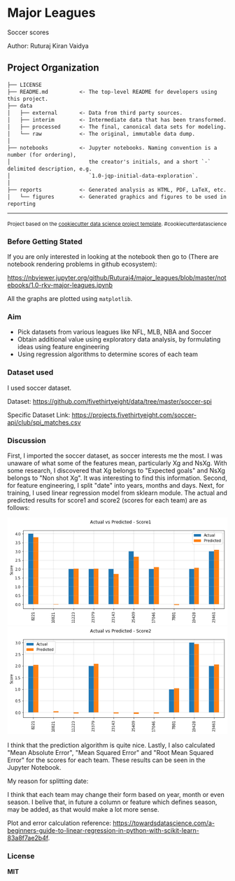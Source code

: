 Major Leagues
==============================

Soccer scores

Author: Ruturaj Kiran Vaidya

Project Organization
------------

    ├── LICENSE
    ├── README.md          <- The top-level README for developers using this project.
    ├── data
    │   ├── external       <- Data from third party sources.
    │   ├── interim        <- Intermediate data that has been transformed.
    │   ├── processed      <- The final, canonical data sets for modeling.
    │   └── raw            <- The original, immutable data dump.
    │
    ├── notebooks          <- Jupyter notebooks. Naming convention is a number (for ordering),
    │                         the creator's initials, and a short `-` delimited description, e.g.
    │                         `1.0-jqp-initial-data-exploration`.
    │
    ├── reports            <- Generated analysis as HTML, PDF, LaTeX, etc.
    │   └── figures        <- Generated graphics and figures to be used in reporting

--------

<p><small>Project based on the <a target="_blank" href="https://drivendata.github.io/cookiecutter-data-science/">cookiecutter data science project template</a>. #cookiecutterdatascience</small></p>

### Before Getting Stated

If you are only interested in looking at the notebook then go to (There are notebook rendering problems in github ecosystem):

https://nbviewer.jupyter.org/github/Ruturaj4/major_leagues/blob/master/notebooks/1.0-rkv-major-leagues.ipynb

All the graphs are plotted using `matplotlib`.

### Aim
<ul>
<li>Pick datasets from various leagues like NFL, MLB, NBA and Soccer</li>
<li>Obtain additional value using exploratory data analysis, by formulating ideas using feature engineering</li>
<li>Using regression algorithms to determine scores of each team</li>
</ul>

### Dataset used

I used soccer dataset.

Dataset: https://github.com/fivethirtyeight/data/tree/master/soccer-spi

Specific Dataset Link: https://projects.fivethirtyeight.com/soccer-api/club/spi_matches.csv

### Discussion

First, I imported the soccer dataset, as soccer interests me the most. I was unaware of what some of the features mean, particularly Xg and NsXg. With some research, I discovered that Xg belongs to "Expected goals" and NsXg belongs to "Non shot Xg". It was interesting to find this information. Second, for feature engineering, I split "date" into years, months and days. Next, for training, I used linear regression model from sklearn module. The actual and predicted results for score1 and score2 (scores for each team) are as follows:

![alt text](/reports/figures/score1.png)
![alt text](/reports/figures/score2.png)

I think that the prediction algorithm is quite nice. Lastly, I also calculated "Mean Absolute Error", "Mean Squared Error" and "Root Mean Squared Error" for the scores for each team. These results can be seen in the Jupyter Notebook.

My reason for splitting date:

I think that each team may change their form based on year, month or even season. I belive that, in future a column or feature which defines season, may be added, as that would make a lot more sense.

Plot and error calculation reference: https://towardsdatascience.com/a-beginners-guide-to-linear-regression-in-python-with-scikit-learn-83a8f7ae2b4f.

### License

<b>MIT</b>

